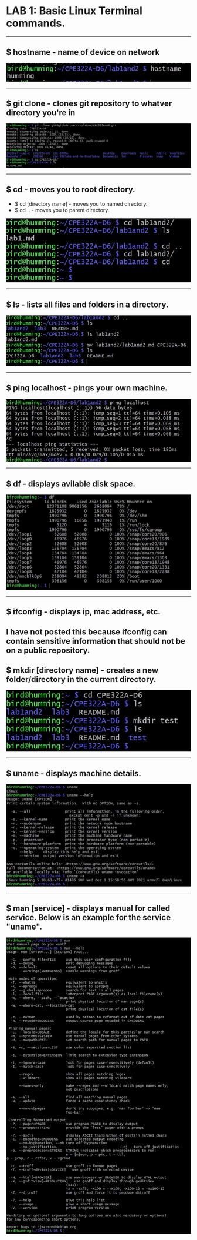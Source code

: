
# LAB 1: Basic Linux Terminal commands.  

---
## $ hostname - name of device on network  
![hostname](hostname.jpg)

---
## $ git clone - clones git repository to whatver directory you're in  
![git clone](gitclone.jpg)

---
## $ cd - moves you to root directory.
- $ cd [directory name] - moves you to named directory.  
- $ cd .. - moves you to parent directory. 
 
![cd](cd..ls.jpg)

---
## $ ls - lists all files and folders in a directory.  
![ls](ls_and_mv.jpg)

---
## $ ping localhost - pings your own machine.
![pinglocalhost.jpg](pinglocalhost.jpg)

---
## $ df - displays avilable disk space.
![df](df.jpg)

---
## $ ifconfig - displays ip, mac address, etc. 
I have not posted this because ifconfig can contain sensitive information that should not be on a public repository.
---
## $ mkdir [directory name] - creates a new folder/directory in the current directory. 
![mkdir](mkdir.jpg)

---
## $ uname - displays machine details.
![uname](uname.jpg)

---
## $ man [service] - displays manual for called service. Below is an example for the service "uname".
![man](man.jpg)
